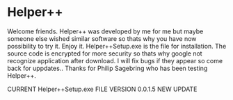 # Helper++
Welcome friends. Helper++ was developed by me for me but maybe someone else wished similar software so thats why you have now possibility to try it. 
Enjoy it.
Helper++Setup.exe is the file for installation. The source code is encrypted for more security so thats why google not recognize application after download.
I will fix bugs if they appear so come back for uppdates..
Thanks for Philip Sagebring who has been testing Helper++.

CURRENT Helper++Setup.exe FILE VERSION 0.0.1.5 NEW UPDATE
